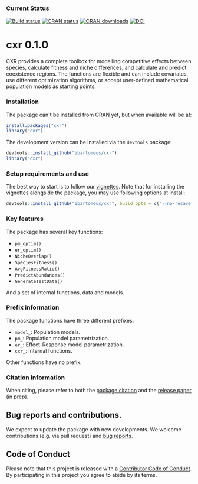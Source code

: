 
### Current Status

[![Build status](https://travis-ci.org/ibartomeus/cxr.svg?branch=master)](https://travis-ci.org/ibartomeus/cxr)
[![CRAN status](https://www.r-pkg.org/badges/version/cxr)](https://www.r-pkg.org/badges/version/cxr)
[![CRAN downloads](https://cranlogs.r-pkg.org/badges/grand-total/cxr)](https://cran.r-project.org/package=cxr)
[![DOI](https://zenodo.org/badge/115796966.svg)](https://zenodo.org/badge/latestdoi/115796966)


# cxr 0.1.0

CXR provides a complete toolbox for modelling competitive effects between species, calculate fitness and niche differences, and calculate and predict coexistence regions. The functions are flexible and can include covariates, use different optimization algorithms, or accept user-defined mathematical population models as starting points. 

### Installation

The package can't be installed from CRAN yet, but when available will be at:

```R
install.packages("cxr")
library("cxr")
```

The development version can be installed via the `devtools` package:

```R
devtools::install_github("ibartomeus/cxr")
library("cxr")
```

### Setup requirements and use

The best way to start is to follow our [vignettes](https://github.com/ibartomeus/cxr/tree/master/vignettes).
Note that for installing the vignettes alongside the package, you may use following options at install:

```R
devtools::install_github("ibartomeus/cxr", build_opts = c("--no-resave-data", "--no-manual"))
```

### Key features

The package has several key functions:

- `pm_optim()`
- `er_optim()`
- `NicheOverlap()` 
- `SpeciesFitness()`
- `AvgFitnessRatio()` 
- `PredictAbundances()` 
- `GenerateTestData()`

And a set of internal functions, data and models.

### Prefix information

The package functions have three different prefixes:

- `model_`: Population models.
- `pm_`: Population model parametrization.
- `er_`: Effect-Response model parametrization.
- `cxr_`: Internal functions.

Other functions have no prefix.

### Citation information

When citing, please refer to both the [package citation](https://github.com/ibartomeus/cxr/blob/master/inst/CITATION) and the [release paper (in prep)]().  

## Bug reports and contributions.  

We expect to update the package with new developments. We welcome contributions (e.g. via pull request) and [bug reports](https://github.com/ibartomeus/cxr/issues).

## Code of Conduct  

Please note that this project is released with a [Contributor Code of Conduct](CONDUCT.md).
By participating in this project you agree to abide by its terms.

